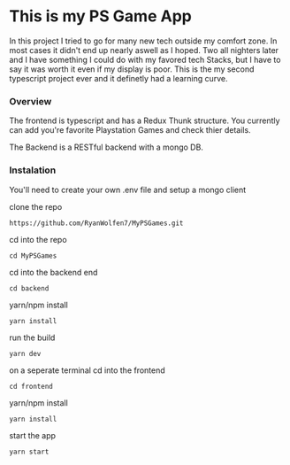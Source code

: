 # This is my PS Game App

In this project I tried to go for many new tech outside my comfort zone. In most cases it didn't end up nearly aswell as I hoped. Two all nighters later and I have something I could do with my favored tech Stacks, but I have to say it was worth it even if my display is poor. This is the my second typescript project ever and it definetly had a learning curve.

### Overview

The frontend is typescript and has a Redux Thunk structure. You currently can add you're favorite Playstation Games and check thier details.

The Backend is a RESTful backend with a mongo DB.

### Instalation 

You'll need to create your own .env file and setup a mongo client

clone the repo
```
https://github.com/RyanWolfen7/MyPSGames.git
```

cd into the repo
```
cd MyPSGames
```

cd into the backend end
```
cd backend
```

yarn/npm install
```
yarn install
```

run the build
```
yarn dev
```

on a seperate terminal cd into the frontend
```
cd frontend
```
yarn/npm install
```
yarn install
```

start the app
```
yarn start
```

